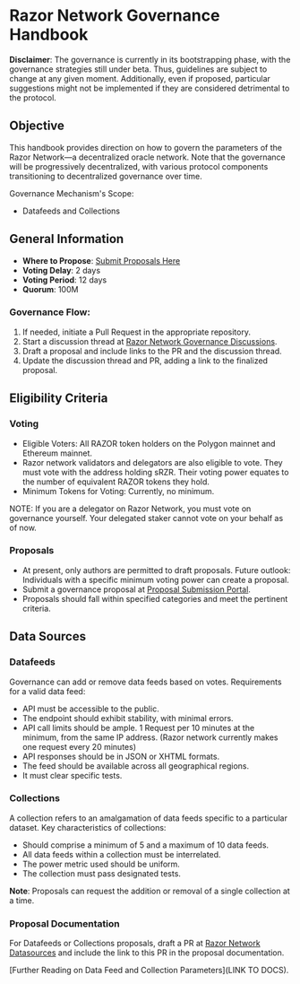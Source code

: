 # Razor Network Governance Handbook

**Disclaimer**: The governance is currently in its bootstrapping phase, with the governance strategies still under beta. Thus, guidelines are subject to change at any given moment. Additionally, even if proposed, particular suggestions might not be implemented if they are considered detrimental to the protocol.

## Objective

This handbook provides direction on how to govern the parameters of the Razor Network—a decentralized oracle network. Note that the governance will be progressively decentralized, with various protocol components transitioning to decentralized governance over time.

Governance Mechanism's Scope:

- Datafeeds and Collections

## General Information

- **Where to Propose**: [Submit Proposals Here](https://snapshot.org/#/raz.eth)
- **Voting Delay**: 2 days
- **Voting Period**: 12 days
- **Quorum**: 100M 

### Governance Flow:

1. If needed, initiate a Pull Request in the appropriate repository.
2. Start a discussion thread at [Razor Network Governance Discussions](https://github.com/razor-network/governance/discussions).
3. Draft a proposal and include links to the PR and the discussion thread.
4. Update the discussion thread and PR, adding a link to the finalized proposal.

## Eligibility Criteria

### Voting

- Eligible Voters: All RAZOR token holders on the Polygon mainnet and Ethereum mainnet. 
- Razor network validators and delegators are also eligible to vote. They must vote with the address holding sRZR. Their voting power equates to the number of equivalent RAZOR tokens they hold.
- Minimum Tokens for Voting: Currently, no minimum.

NOTE: If you are a delegator on Razor Network, you must vote on governance yourself. Your delegated staker cannot vote on your behalf as of now.

### Proposals

- At present, only authors are permitted to draft proposals. Future outlook: Individuals with a specific minimum voting power can create a proposal.
- Submit a governance proposal at [Proposal Submission Portal](https://snapshot.org/#/raz.eth).
- Proposals should fall within specified categories and meet the pertinent criteria.

## Data Sources

### Datafeeds

Governance can add or remove data feeds based on votes. Requirements for a valid data feed:

- API must be accessible to the public.
- The endpoint should exhibit stability, with minimal errors.
- API call limits should be ample. 1 Request per 10 minutes at the minimum, from the same IP address. (Razor network currently makes one request every 20 minutes)
- API responses should be in JSON or XHTML formats.
- The feed should be available across all geographical regions.
- It must clear specific tests.

### Collections

A collection refers to an amalgamation of data feeds specific to a particular dataset. Key characteristics of collections:

- Should comprise a minimum of 5 and a maximum of 10 data feeds.
- All data feeds within a collection must be interrelated.
- The power metric used should be uniform.
- The collection must pass designated tests.

**Note**: Proposals can request the addition or removal of a single collection at a time.

### Proposal Documentation

For Datafeeds or Collections proposals, draft a PR at [Razor Network Datasources](https://github.com/razor-network/datasources) and include the link to this PR in the proposal documentation.

[Further Reading on Data Feed and Collection Parameters](LINK TO DOCS).
